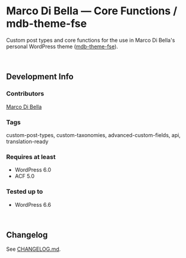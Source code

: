 # Marco Di Bella &mdash; Core Functions / mdb-theme-fse
Custom post types and core functions for the use in Marco Di Bella's personal WordPress theme ([mdb-theme-fse](https://github.com/mdibella-dev/mdb-theme-fse)).

<br>

## Development Info

### Contributors
[Marco Di Bella ](https://github.com/mdibella-dev)

### Tags
custom-post-types, custom-taxonomies, advanced-custom-fields, api, translation-ready

### Requires at least

- WordPress 6.0
- ACF 5.0

### Tested up to

- WordPress 6.6

<br>

## Changelog

See [CHANGELOG.md](https://github.com/mdibella-dev/mdb-theme-core/blob/main/CHANGELOG.md).
